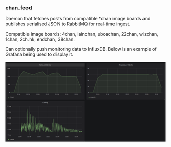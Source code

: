 ### chan_feed

Daemon that fetches posts from compatible *chan
image boards and publishes serialised JSON to RabbitMQ
 for real-time ingest.
 
Compatible image boards: 4chan, lainchan, uboachan,
22chan, wizchan, 1chan, 2ch.hk, endchan, 38chan.

Can optionally push monitoring data to InfluxDB. Below is an
example of Grafana being used to display it.

![monitoring.png](monitoring.png)
